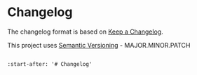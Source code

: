 # Changelog

The changelog format is based on [Keep a Changelog](https://keepachangelog.com/en/1.0.0/).

This project uses [Semantic Versioning](https://semver.org/) - MAJOR.MINOR.PATCH

```{towncrier-draft-entries}
```

```{include} ../../CHANGELOG.md
:start-after: '# Changelog'
```
